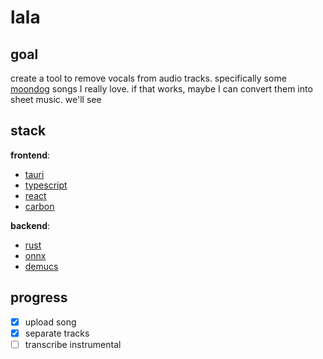 # lala

## goal
create a tool to remove vocals from audio tracks. specifically some [moondog](https://en.wikipedia.org/wiki/Moondog) songs I really love. if that works, maybe I can convert them into sheet music. we'll see

## stack
**frontend**:
- [tauri](https://v2.tauri.app/)
- [typescript](https://www.typescriptlang.org/)
- [react](https://react.dev/)
- [carbon](https://carbondesignsystem.com/)

**backend**:
- [rust](https://www.rust-lang.org/)
- [onnx](https://onnx.ai/)
- [demucs](https://github.com/facebookresearch/demucs)

## progress
- [x] upload song
- [x] separate tracks
- [ ] transcribe instrumental
